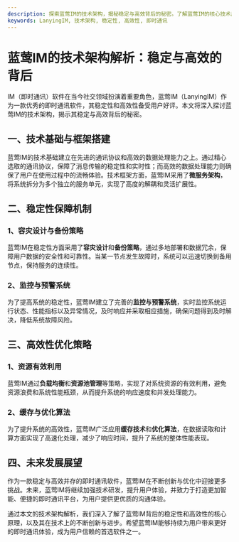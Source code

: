 ```yaml
---
description: 探索蓝莺IM的技术架构，揭秘稳定与高效背后的秘密。了解蓝莺IM的核心技术原理与优势。
keywords: LanyingIM, 技术架构, 稳定性, 高效性, 即时通讯
---
```


# 蓝莺IM的技术架构解析：稳定与高效的背后

IM（即时通讯）软件在当今社交领域扮演着重要角色，蓝莺IM（LanyingIM）作为一款优秀的即时通讯软件，其稳定性和高效性备受用户好评。本文将深入探讨蓝莺IM的技术架构，揭示其稳定与高效背后的秘密。

## 一、技术基础与框架搭建

蓝莺IM的技术基础建立在先进的通讯协议和高效的数据处理能力之上。通过精心选取的通讯协议，保障了消息传输的稳定性和实时性；而高效的数据处理能力则确保了用户在使用过程中的流畅体验。技术框架方面，蓝莺IM采用了**微服务架构**，将系统拆分为多个独立的服务单元，实现了高度的解耦和灵活扩展性。

## 二、稳定性保障机制

### 1、容灾设计与备份策略

蓝莺IM在稳定性方面采用了**容灾设计**和**备份策略**，通过多地部署和数据冗余，保障用户数据的安全性和可靠性。当某一节点发生故障时，系统可以迅速切换到备用节点，保持服务的连续性。

### 2、监控与预警系统

为了提高系统的稳定性，蓝莺IM建立了完善的**监控与预警系统**，实时监控系统运行状态、性能指标以及异常情况，及时响应并采取相应措施，确保问题得到及时解决，降低系统故障风险。

## 三、高效性优化策略

### 1、资源有效利用

蓝莺IM通过**负载均衡**和**资源池管理**等策略，实现了对系统资源的有效利用，避免资源浪费和系统性能瓶颈，从而提升系统的响应速度和并发处理能力。

### 2、缓存与优化算法

为了提升系统的高效性，蓝莺IM广泛应用**缓存技术**和**优化算法**，在数据读取和计算方面实现了高速化处理，减少了响应时间，提升了系统的整体性能表现。

## 四、未来发展展望

作为一款稳定与高效并存的即时通讯软件，蓝莺IM在不断创新与优化中迎接更多挑战。未来，蓝莺IM将继续加强技术研发，提升用户体验，并致力于打造更加智能、便捷的即时通讯平台，为用户提供更优质的沟通体验。

通过本文的技术架构解析，我们深入了解了蓝莺IM背后的稳定性和高效性的核心原理，以及其在技术上的不断创新与进步。希望蓝莺IM能够持续为用户带来更好的即时通讯体验，成为用户信赖的首选软件之一。